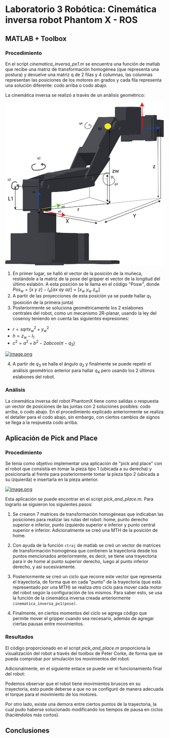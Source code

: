 # Laboratorio 3 Robótica: Cinemática inversa robot Phantom X - ROS
## MATLAB + Toolbox
### Procedimiento
En el script *cinematica_inversa_px1.m* se encuentra una función de matlab que recibe una matriz de transformación homogénea (que representa una postura) y devuelve una matriz q de 2 filas y 4 columnas, las columnas representan las posiciones de los motores en grados y cada fila representa una solución diferente: codo arriba o codo abajo.

La cinemática inversa se realizó a través de un análisis geométrico:

![3D](3Dcine.png)

1. En primer lugar, se halló el vector de la posición de la muñeca, restándole a la matriz de la pose del gripper el vector de la longitud del último eslabón. A esta posición se le llama en el código "Posw", donde $Pos_w = [x \ y \ z] -l_4[ax \ ay \ az] = [x_w \ y_w \ z_w]$
2. A partir de las proyecciones de esta posición ya se puede hallar $q_1$ (posición de la primera junta)
3. Posteriormente se soluciona geométricamente los 2 eslabones centrales del robot, como un mecanismo 2R-planar, usando la ley del cosenoy teniendo en cuenta las siguientes expresiones:
  - $r = sqrt{x_w^2+y_w^2}$
  - $h = z_w -l_1$
  - $c^2=a^2+b^2-2abcos(\pi -q_3)$

[![image.png](https://i.postimg.cc/qvyfZ54G/image.png)](https://postimg.cc/HrYPr3JJ)

4. A partir de $q_3$ se halla el ángulo $q_2$ y finalmente se puede repetir el análisis geométrico anterior para hallar $q_4$ pero usando los 2 últimos eslabones del robot.

### Análisis
La cinemática inversa del robot PhantomX tiene como salidas o respuesta un vector de posiciones de las juntas con 2 soluciones posibles: codo arriba, o codo abajo. En el procedimiento explicado anteriormente se realiza el detaller para el codo abajo, sin embargo, con ciertos cambios de signos se llega a la respuesta codo arriba.

## Aplicación de Pick and Place

### Procedimiento
Se tenía como objetivo implementar una aplicación de "pick and place" con el robot que consistía en tomar la pieza tipo 1 (ubicada a su derecha) y posicionarla al frente para posteriormente tomar la pieza tipo 2 (ubicada a su izquierda) e insertarla en la pieza anterior.

[![image.png](https://i.postimg.cc/7h5RP2Vh/image.png)](https://postimg.cc/QKrm0VvZ)

Esta aplicación se puede encontrar en el script *pick_and_place.m*. Para lograrlo se siguieron los siguientes pasos:

1. Se crearon 7 matrices de transformación homogéneas que indicaban las posiciones para realizar las rutas del robot: home, punto derecho superior e inferior, punto izquierdo superior e inferior y punto central superior e inferior. Adicionalmente se creó una MTH de la posición de home.

2. Con ayuda de la función `ctraj` de matlab se creó un vector de matrices de transformación homogénea que contienen la trayectoria desde los puntos mencionados anteriormente, es decir, se tiene una trayectoria para ir de home al punto superior derecho, luego al punto inferior derecho, y así sucesivamente.

3. Posteriormente se creó un ciclo que recorre este vector que representa el trayectoria, de forma que en cada "punto" de la trayectoria (que está representado por una MTH) se realiza otro ciclo para mover cada motor del robot según la configuración de los mismos. Para saber esto, se usa la función de la cinemática inversa creada anteriormente `cinematica_inversa_px1(pose)`.

4. Finalmente, en ciertos momentos del ciclo se agrega código que permite mover el gripper cuando sea necesario, además de agregar ciertas pausas entre movimientos.

### Resultados
El código proporcionado en el script *pick_and_place.m* proporciona la visualización del robot a través del toolbox de Peter Corke, de forma que se pueda comprobar por simulación los movimientos del robot.

Adicionalmente, en el siguiente enlace se puede ver el funcionamiento final del robot:

Podemos observar que el robot tiene movimientos bruscos en su trayectoria, esto puede deberse a que no se configuró de manera adecuada el torque para el movimiento de los motores.

Por otro lado, existe una demora entre ciertos puntos de la trayectoria, la cual pudo haberse solucionado modificando los tiempos de pausa en ciclos (haciéndolos más cortos).

## Conclusiones


